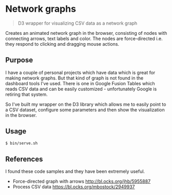 # Network graphs
> D3 wrapper for visualizing CSV data as a network graph

Creates an animated network graph in the browser, consisting of nodes with connecting arrows, text labels and color. The nodes are force-directed i.e. they respond to clicking and dragging mouse actions.

## Purpose

I have a couple of personal projects which have data which is great for making network graphs. But that kind of graph is not found in the dashboard tools I've used. There is one in Google Fusion Tables which reads CSV data and can be easily customized - unfortunately Google is retiring that system.

So I've built my wrapper on the D3 library which allows me to easily point to a CSV dataset, configure some parameters and then show the visualization in the browser.

## Usage

```bash
$ bin/serve.sh
```

## References

I found these code samples and they have been extremely useful.

- Force-directed graph with arrows http://bl.ocks.org/jhb/5955887
- Process CSV data https://bl.ocks.org/mbostock/2949937
